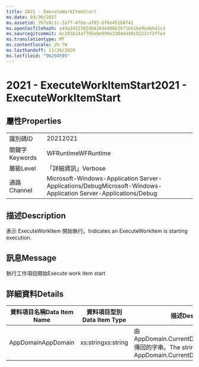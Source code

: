 ```yaml
---
title: 2021 - ExecuteWorkItemStart
ms.date: 03/30/2017
ms.assetid: 767e9c1c-2a7f-4f6a-af03-bf0e45168f41
ms.openlocfilehash: a4da3452302d6826de808b26f1bb1be9edb6d1c3
ms.sourcegitcommit: bc293b14af795e0e999e3304dd40c0222cf2ffe4
ms.translationtype: MT
ms.contentlocale: zh-TW
ms.lasthandoff: 11/26/2020
ms.locfileid: "96294595"
---
```

# <a name="2021---executeworkitemstart"></a><span data-ttu-id="e91b7-102">2021 - ExecuteWorkItemStart</span><span class="sxs-lookup"><span data-stu-id="e91b7-102">2021 - ExecuteWorkItemStart</span></span>

## <a name="properties"></a><span data-ttu-id="e91b7-103">屬性</span><span class="sxs-lookup"><span data-stu-id="e91b7-103">Properties</span></span>  
  
|||  
|-|-|  
|<span data-ttu-id="e91b7-104">識別碼</span><span class="sxs-lookup"><span data-stu-id="e91b7-104">ID</span></span>|<span data-ttu-id="e91b7-105">2021</span><span class="sxs-lookup"><span data-stu-id="e91b7-105">2021</span></span>|  
|<span data-ttu-id="e91b7-106">關鍵字</span><span class="sxs-lookup"><span data-stu-id="e91b7-106">Keywords</span></span>|<span data-ttu-id="e91b7-107">WFRuntime</span><span class="sxs-lookup"><span data-stu-id="e91b7-107">WFRuntime</span></span>|  
|<span data-ttu-id="e91b7-108">層級</span><span class="sxs-lookup"><span data-stu-id="e91b7-108">Level</span></span>|<span data-ttu-id="e91b7-109">「詳細資訊」</span><span class="sxs-lookup"><span data-stu-id="e91b7-109">Verbose</span></span>|  
|<span data-ttu-id="e91b7-110">通路</span><span class="sxs-lookup"><span data-stu-id="e91b7-110">Channel</span></span>|<span data-ttu-id="e91b7-111">Microsoft-Windows-Application Server-Applications/Debug</span><span class="sxs-lookup"><span data-stu-id="e91b7-111">Microsoft-Windows-Application Server-Applications/Debug</span></span>|  
  
## <a name="description"></a><span data-ttu-id="e91b7-112">描述</span><span class="sxs-lookup"><span data-stu-id="e91b7-112">Description</span></span>  

 <span data-ttu-id="e91b7-113">表示 ExecuteWorkItem 開始執行。</span><span class="sxs-lookup"><span data-stu-id="e91b7-113">Indicates an ExecuteWorkItem is starting execution.</span></span>  
  
## <a name="message"></a><span data-ttu-id="e91b7-114">訊息</span><span class="sxs-lookup"><span data-stu-id="e91b7-114">Message</span></span>  

 <span data-ttu-id="e91b7-115">執行工作項目開始</span><span class="sxs-lookup"><span data-stu-id="e91b7-115">Execute work item start</span></span>  
  
## <a name="details"></a><span data-ttu-id="e91b7-116">詳細資料</span><span class="sxs-lookup"><span data-stu-id="e91b7-116">Details</span></span>  
  
|<span data-ttu-id="e91b7-117">資料項目名稱</span><span class="sxs-lookup"><span data-stu-id="e91b7-117">Data Item Name</span></span>|<span data-ttu-id="e91b7-118">資料項目型別</span><span class="sxs-lookup"><span data-stu-id="e91b7-118">Data Item Type</span></span>|<span data-ttu-id="e91b7-119">描述</span><span class="sxs-lookup"><span data-stu-id="e91b7-119">Description</span></span>|  
|--------------------|--------------------|-----------------|  
|<span data-ttu-id="e91b7-120">AppDomain</span><span class="sxs-lookup"><span data-stu-id="e91b7-120">AppDomain</span></span>|<span data-ttu-id="e91b7-121">xs:string</span><span class="sxs-lookup"><span data-stu-id="e91b7-121">xs:string</span></span>|<span data-ttu-id="e91b7-122">由 AppDomain.CurrentDomain.FriendlyName 傳回的字串。</span><span class="sxs-lookup"><span data-stu-id="e91b7-122">The string returned by AppDomain.CurrentDomain.FriendlyName.</span></span>|
